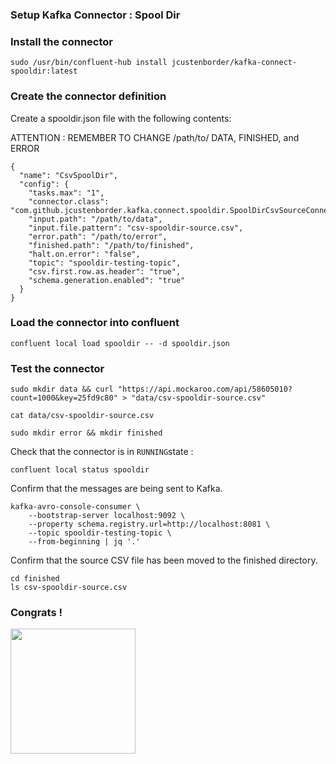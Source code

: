 
### Setup Kafka Connector : Spool Dir

### Install the connector

````
sudo /usr/bin/confluent-hub install jcustenborder/kafka-connect-spooldir:latest
````


### Create the connector definition

Create a spooldir.json file with the following contents:

ATTENTION : REMEMBER TO CHANGE /path/to/ DATA, FINISHED, and ERROR
````
{
  "name": "CsvSpoolDir",
  "config": {
    "tasks.max": "1",
    "connector.class": "com.github.jcustenborder.kafka.connect.spooldir.SpoolDirCsvSourceConnector",
    "input.path": "/path/to/data",
    "input.file.pattern": "csv-spooldir-source.csv",
    "error.path": "/path/to/error",
    "finished.path": "/path/to/finished",
    "halt.on.error": "false",
    "topic": "spooldir-testing-topic",
    "csv.first.row.as.header": "true",
    "schema.generation.enabled": "true"
  }
}
````

### Load the connector into confluent 

````
confluent local load spooldir -- -d spooldir.json
````

### Test the connector

````
sudo mkdir data && curl "https://api.mockaroo.com/api/58605010?count=1000&key=25fd9c80" > "data/csv-spooldir-source.csv"

cat data/csv-spooldir-source.csv

sudo mkdir error && mkdir finished
````

Check that the connector is in `RUNNING`state : 
````
confluent local status spooldir
````

Confirm that the messages are being sent to Kafka.

````
kafka-avro-console-consumer \
    --bootstrap-server localhost:9092 \
    --property schema.registry.url=http://localhost:8081 \
    --topic spooldir-testing-topic \
    --from-beginning | jq '.'
````

Confirm that the source CSV file has been moved to the finished directory.
````
cd finished
ls csv-spooldir-source.csv
````

### Congrats !

<img width="200" src="https://www.thewowstyle.com/wp-content/uploads/2015/01/Vladimir-Putin.jpg"/>
